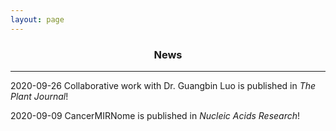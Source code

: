 ```yaml
---
layout: page
---
```


<div align="center"><h3>News</h3></div>

------------------------------------------

2020-09-26  Collaborative work with Dr. Guangbin Luo is published in *The Plant Journal*!

2020-09-09  CancerMIRNome is published in *Nucleic Acids Research*!
